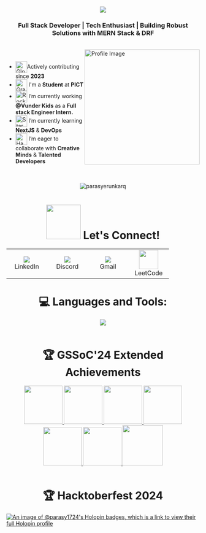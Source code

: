 <h1 align="center">
  <img src="https://readme-typing-svg.herokuapp.com/?lines=Hi+there!+👋;I'm+Paras+Yerunkar&center=true&size=30">
</h1>

<h3 align="center">Full Stack Developer | Tech Enthusiast | Building Robust Solutions with MERN Stack & DRF</h3>
<br/>

<div>
 <img align="right" src="https://github.com/SankshipthShetty/SankshipthShetty/assets/99337968/2bd05422-3a3b-4d7c-94a1-7cdb584c09d7" alt="Profile Image" width="300" />
  <br/>
</div>

- <img src="https://raw.githubusercontent.com/Tarikul-Islam-Anik/Animated-Fluent-Emojis/master/Emojis/Travel%20and%20places/Globe%20Showing%20Asia-Australia.png" alt="Globe Showing the indian pacific" width="30" align="center" />Actively contributing since **2023** 
- <img src="https://raw.githubusercontent.com/Tarikul-Islam-Anik/Animated-Fluent-Emojis/master/Emojis/Objects/Graduation%20Cap.png" alt="Graduation Cap" width="30" align="center" /> I'm a **Student** at **PICT**
- <img src="https://raw.githubusercontent.com/Tarikul-Islam-Anik/Animated-Fluent-Emojis/master/Emojis/Travel%20and%20places/Rocket.png" alt="Rocket" width="30" align=center /> I’m currently working **@Vunder Kids** as a **Full stack Engineer Intern.**
- <img src="https://raw.githubusercontent.com/Tarikul-Islam-Anik/Animated-Fluent-Emojis/master/Emojis/Travel%20and%20places/Star.png" alt="Star" width="30" align=center /> I’m currently learning **NextJS** & **DevOps**
- <img src="https://raw.githubusercontent.com/Tarikul-Islam-Anik/Animated-Fluent-Emojis/master/Emojis/Hand%20gestures/Handshake.png" alt="Handshake" width="30" align=center /> I’m eager to collaborate with **Creative Minds** & **Talented Developers**

<div align="center">
  <br/>
  <br/>

<img src="https://github-readme-streak-stats.herokuapp.com/?user=ParasY1724" alt="parasyerunkarq" />

  

<!-- GitHub Streak Stats -->

<!-- Connect Section -->
<h1>
<img src="https://raw.githubusercontent.com/ShahriarShafin/ShahriarShafin/main/Assets/handshake.gif" width="90px" style="max-width: 100%;"> 
Let's Connect!
</h1>

<!-- Social Links -->
<table>
<tr>
  <td align="center" width="90">
    <a href="https://linkedin.com/in/parasyerunkar" target="_blank">
      <img src="https://skillicons.dev/icons?i=linkedin" />
    </a>
    <br>LinkedIn
  </td>

  <td align="center" width="90">
    <a href="https://discordapp.com/users/891594087873003581" target="_blank">
      <img src="https://skillicons.dev/icons?i=discord" />
    </a>
    <br>Discord
  </td>

  <td align="center" width="90">
    <a href="mailto:parasyerunkar174@gmail.com" target="_blank">
      <img src="https://skillicons.dev/icons?i=gmail&theme=light" />
    </a>
    <br>Gmail
  </td>

  <td align="center" width="90">
    <a href="https://leetcode.com/u/parasyerunkar174/" target="_blank">
      <img src="https://lh3.googleusercontent.com/d/1J0ImmE7C4VvpYYcJXZoAfK7WUh8MmUUb" width="50">
    </a>
    <br>LeetCode
  </td>
</tr>
</table>

<!-- Languages and Tools -->
<h1>💻 Languages and Tools:</h1>
<img src="https://skillicons.dev/icons?i=cpp,django,docker,express,aws,figma,flask,git,graphql,java,js,linux,mongodb,mysql,nodejs,postman,python,qt,react,tailwind,ts&perline=7" />

</div>



<br/>
<div align="center">
<h1 >🏆 GSSoC'24 Extended Achievements</h1>
<div style='display:flex; align-items:center; gap: 10px;' align='center'><a href="https://drive.google.com/file/d/1JGxr-hb55Mek_RJ3gaY6ZSxjM7z21Ff_/view">
<img src="https://raw.githubusercontent.com/GSSoC24/Postman-Challenge/main/docs/assets/Postman%20White.png" width="100px" height="100px" />
  <img src="https://raw.githubusercontent.com/GSSoC24/Postman-Challenge/main/docs/assets/1.png" width="100px" height="100px" />
  <img src="https://raw.githubusercontent.com/GSSoC24/Postman-Challenge/main/docs/assets/2.png" width="100px" height="100px" />
  <img src="https://raw.githubusercontent.com/GSSoC24/Postman-Challenge/main/docs/assets/3.png" width="100px" height="100px" />
  <img src="https://raw.githubusercontent.com/GSSoC24/Postman-Challenge/main/docs/assets/4.png" width="100px" height="100px" />
  <img src="https://raw.githubusercontent.com/GSSoC24/Postman-Challenge/main/docs/assets/5.png" width="100px" height="100px" />
  <img src="https://raw.githubusercontent.com/GSSoC24/Postman-Challenge/main/docs/assets/6.png" width="105px" height="105px" />
  </a>
</div>
</div>
<br/>
<div align="center">
<h1 >🏆 Hacktoberfest 2024</h1>
</div>

[![An image of @parasy1724's Holopin badges, which is a link to view their full Holopin profile](https://holopin.me/parasy1724)](https://holopin.io/@parasy1724)

